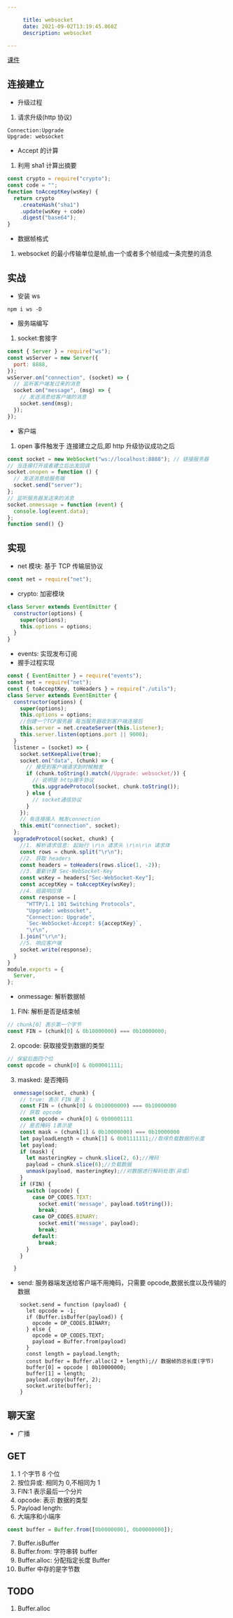 ```yaml
---

     title: websocket
     date: 2021-09-02T13:19:45.860Z
     description: websocket

---
```


[课件](http://www.zhufengpeixun.com/strong/html/98.websocket.html)

## 连接建立

- 升级过程

1. 请求升级(http 协议)

```text
Connection:Upgrade
Upgrade: websocket
```

- Accept 的计算

1. 利用 sha1 计算出摘要

```js
const crypto = require("crypto");
const code = "";
function toAcceptKey(wsKey) {
  return crypto
    .createHash("sha1")
    .update(wsKey + code)
    .digest("base64");
}
```

- 数据帧格式

1. websocket 的最小传输单位是帧,由一个或者多个帧组成一条完整的消息

## 实战

- 安装 ws

```shell
npm i ws -D
```

- 服务端编写

1. socket:套接字

```js
const { Server } = require("ws");
const wsServer = new Server({
  port: 8888,
});
wsServer.on("connection", (socket) => {
  // 监听客户端发过来的消息
  socket.on("message", (msg) => {
    // 发送消息给客户端的消息
    socket.send(msg);
  });
});
```

- 客户端

1. open 事件触发于 连接建立之后,即 http 升级协议成功之后

```js
const socket = new WebSocket("ws://localhost:8888"); // 链接服务器
// 当连接打开或者建立后出发回调
socket.onopen = function () {
  // 发送消息给服务端
  socket.send("server");
};
// 监听服务器发送来的消息
socket.onmessage = function (event) {
  console.log(event.data);
};
function send() {}
```

## 实现

- net 模块: 基于 TCP 传输层协议

```js
const net = require("net");
```

- crypto: 加密模块

```js
class Server extends EventEmitter {
  constructor(options) {
    super(options);
    this.options = options;
  }
}
```

- events: 实现发布订阅
- 握手过程实现

```js
const { EventEmitter } = require("events");
const net = require("net");
const { toAcceptKey, toHeaders } = require("./utils");
class Server extends EventEmitter {
  constructor(options) {
    super(options);
    this.options = options;
    //创建一个TCP服务器 每当服务器收到客户端连接后
    this.server = net.createServer(this.listener);
    this.server.listen(options.port || 9000);
  }
  listener = (socket) => {
    socket.setKeepAlive(true);
    socket.on("data", (chunk) => {
      // 接受到客户端请求到时候触发
      if (chunk.toString().match(/Upgrade: websocket/)) {
        // 说明是 http握手协议
        this.upgradeProtocol(socket, chunk.toString());
      } else {
        // socket通信协议
      }
    });
    // 有连接接入 触发connection
    this.emit("connection", socket);
  };
  upgradeProtocol(socket, chunk) {
    //1. 解析请求信息: 起始行 \r\n 请求头 \r\n\r\n 请求体
    const rows = chunk.split("\r\n");
    //2. 获取 headers
    const headers = toHeaders(rows.slice(1, -2));
    //3. 重新计算 Sec-WebSocket-Key
    const wsKey = headers["Sec-WebSocket-Key"];
    const acceptKey = toAcceptKey(wsKey);
    //4. 组装响应体
    const response = [
      "HTTP/1.1 101 Switching Protocols",
      "Upgrade: websocket",
      "Connection: Upgrade",
      `Sec-WebSocket-Accept: ${acceptKey}`,
      "\r\n",
    ].join("\r\n");
    //5. 响应客户端
    socket.write(response);
  }
}
module.exports = {
  Server,
};
```

- onmessage: 解析数据帧

1. FIN: 解析是否是结束帧

```js
// chunk[0] 表示第一个字节
const FIN = (chunk[0] & 0b10000000) === 0b10000000;
```

2. opcode: 获取接受到数据的类型

```js
// 保留后面四个位
const opcode = chunk[0] & 0b00001111;
```

3. masked: 是否掩码

```js
  onmessage(socket, chunk) {
    // true: 表示 FIN 是 1
    const FIN = (chunk[0] & 0b10000000) === 0b10000000
    // 获取 opcode
    const opcode = chunk[0] & 0b00001111
    // 是否掩码 1表示是
    const mask = (chunk[1] & 0b10000000) === 0b10000000
    let payloadLength = chunk[1] & 0b01111111;//取得负载数据的长度
    let payload;
    if (mask) {
      let masteringKey = chunk.slice(2, 6);//掩码
      payload = chunk.slice(6);//负载数据
      unmask(payload, masteringKey);//对数据进行解码处理(异或)
    }
    if (FIN) {
      switch (opcode) {
        case OP_CODES.TEXT:
          socket.emit('message', payload.toString());
          break;
        case OP_CODES.BINARY:
          socket.emit('message', payload);
          break;
        default:
          break;
      }
    }

  }
```

- send: 服务器端发送给客户端不用掩码，只需要 opcode,数据长度以及传输的数据

```JS
    socket.send = function (payload) {
      let opcode = -1;
      if (Buffer.isBuffer(payload)) {
        opcode = OP_CODES.BINARY;
      } else {
        opcode = OP_CODES.TEXT;
        payload = Buffer.from(payload)
      }
      const length = payload.length;
      const buffer = Buffer.alloc(2 + length);// 数据帧的总长度(字节)
      buffer[0] = opcode | 0b10000000;
      buffer[1] = length;
      payload.copy(buffer, 2);
      socket.write(buffer);
    }
```

## 聊天室

- 广播

## GET

1. 1 个字节 8 个位
2. 按位异或: 相同为 0,不相同为 1
3. FIN:1 表示最后一个分片
4. opcode: 表示 数据的类型
5. Payload length:
6. 大端序和小端序

```js
const buffer = Buffer.from([0b00000001, 0b00000000]);
```

7. Buffer.isBuffer
8. Buffer.from: 字符串转 buffer
9. Buffer.alloc: 分配指定长度 Buffer
10. Buffer 中存的是字节数

## TODO

1. Buffer.alloc
